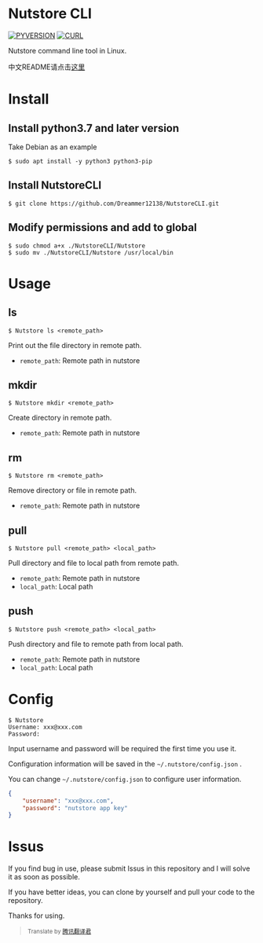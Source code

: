 <h1>Nutstore CLI</h1>

[![PYVERSION](https://img.shields.io/badge/Python-3.7.3-blue)](https://www.python.org) [![CURL](https://img.shields.io/badge/cURL-green)](http://curl.haxx.se)

Nutstore command line tool in Linux.

中文README请点击[这里](/zh-cn/)

# Install

## Install python3.7 and later version

Take Debian as an example

```shell
$ sudo apt install -y python3 python3-pip
```

## Install NutstoreCLI

```shell
$ git clone https://github.com/Dreammer12138/NutstoreCLI.git
```

## Modify permissions and add to global

```shell
$ sudo chmod a+x ./NutstoreCLI/Nutstore
$ sudo mv ./NutstoreCLI/Nutstore /usr/local/bin
```

# Usage

## ls

```shell
$ Nutstore ls <remote_path>
```

Print out the file directory in remote path.

- `remote_path`: Remote path in nutstore

## mkdir

```shell
$ Nutstore mkdir <remote_path>
```

Create directory in remote path.

- `remote_path`: Remote path in nutstore

## rm

```shell
$ Nutstore rm <remote_path>
```

Remove directory or file in remote path.

- `remote_path`: Remote path in nutstore

## pull

```shell
$ Nutstore pull <remote_path> <local_path>
```

Pull directory and file to local path from remote path.

- `remote_path`: Remote path in nutstore
- `local_path`: Local path

## push

```shell
$ Nutstore push <remote_path> <local_path>
```

Push directory and file to remote path from local path.

- `remote_path`: Remote path in nutstore
- `local_path`: Local path

# Config

```shell
$ Nutstore
Username: xxx@xxx.com
Password: 
```

Input username and password will be required the first time you use it.

Configuration information will be saved in the `~/.nutstore/config.json` .

You can change `~/.nutstore/config.json` to configure user information.

```json
{
    "username": "xxx@xxx.com",
    "password": "nutstore app key"
}
```

# Issus

If you find bug in use, please submit Issus in this repository and I will solve it as soon as possible.

If you have better ideas, you can clone by yourself and pull your code to the repository.

Thanks for using.

>  <small>Translate by [腾讯翻译君](https://fanyi.qq.com)</small>